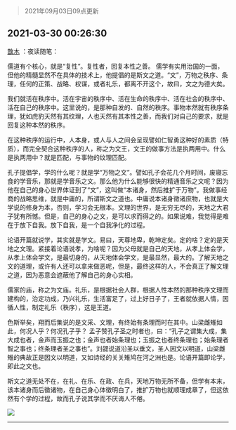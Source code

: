 > 2021年09月03日09点更新
<link rel="stylesheet" href="https://cdn.jsdelivr.net/gh/taotie6/sampleJSON@main/css/photo_show.css">


 ## 2021-03-30 00:26:30 

 [㪚木](https://www.coolapk.com/feed/25920536?shareKey=YzNiZjZkYzI0MzQzNjEzMTc3ZTM~) ：夜读随笔：

儒道有个核心，就是“复性”。复性者，回复本性之善。
儒学有实用治国的一面，但他的精髓显然不在具体的技术上，他提倡的是斯文之道。“文”，万物之秩序、条理，任何的正策、战略、权谋，或者礼乐，都离不开这个，故曰，文之为德大矣。

我们就活在秩序中<!--break-->。活在宇宙的秩序中、活在生命的秩序中、活在社会的秩序中、活在自己的秩序中。这里说的，是那种自发的、自然的秩序。事物本然就有秩序条理，犹如虎豹天然有其纹理，人也天然有其本性之善，而我们对自己的要求，就是回复这种本然的秩序。

在这种秩序的运行中，人本身，或人与人之间会呈现譬如仁智勇这种好的素质（特质），而完全契合这种秩序的人，称之为文王，文王的做事方法是执两用中。什么是执两用中？就是匹配，与事物的纹理匹配。

孔子提倡学，学的什么呢？就是学“万物之文”。譬如孔子会花几个月时间，废寝忘食的学音乐，那就是学音乐之文。那么他为什么能够很快的精通音乐之文呢？因为他在自己的身心世界体证到了“文”，这叫做“本诸身，然后推扩于万物”。我做事经商的战略思维，就是中庸的，所谓斯文之道也。中庸说本诸身徵诸庶物，也就是大学说的修身为本，否则，学习会无根本。文理的世界，是无穷无尽的，天地之大君子犹有所憾。但是，自己的身心之文，是可以求而得之的。如果说难，我觉得是难在于放下自我。放下自我，是一个自我净化的过程。

论语开篇就说学，其实就是学文。易曰，天尊地卑，乾坤定矣。定的啥？定的是天地之文理。紧接着论语说孝，为啥呢？因为父母就是自己的天地，从孝上体会学，从孝上体会学文，是最切身的，从天地体会学文，是最显然，最大的。了解天地之文的道理，或许有人还可以拿来做恶呢，但是，最终这样的人，不会真正了解文理之道，因为恶意会遮蔽他了解自己的身心实相。

儒家的庙，称之为文庙。礼乐，是根据社会人群，根据人性本然的那种秩序文理而建构的，治定功成，乃兴礼乐，生活富足了，过上好日子了，王者就依据人情，因循人性，制定礼乐（秩序），这是王道。

色斯举矣，翔而后集说的是文采、文理，有终始有条理而时在其中。山梁雌雉如此，何况人乎？何况孔子乎？
孟子赞孔子圣之时者也，曰：“孔子之谓集大成，集大成也者，金声而玉振之也；金声也者始条理也；玉振之也者终条理也；始条理者智之事也；终条理者圣之事也”。刘勰说道沿圣以垂文，圣人因文以明道，山梁雌雉的典故正是因文以明道，又如诗经的关关雉鸠在河之洲也是。论语开篇即论学，即此之文也。

斯文之道无处不在，在礼、在乐、在政、在兵，天地万物无所不备，但学有本末，该本诸身而后徵诸物，在自己身心体徵明白了，推扩万物也就顺理成章了，但这依然有个学的过程，故而孔子说其学而不厌诲人不倦。 

<div class="album">
<img class="img-item" src="http://image.coolapk.com/feed/2021/0330/00/1081091_275f2c76_5189_1783@1080x1920.jpeg" />
</div>

 ------- 

